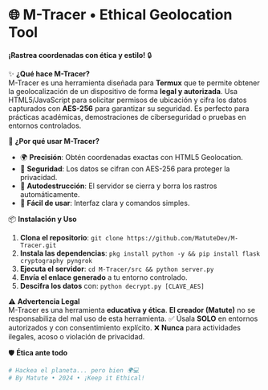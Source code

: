 # 🌐 M-Tracer • Ethical Geolocation Tool  
**¡Rastrea coordenadas con ética y estilo!** 🔒  

✨ **¿Qué hace M-Tracer?**  
M-Tracer es una herramienta diseñada para **Termux** que te permite obtener la geolocalización de un dispositivo de forma **legal y autorizada**. Usa HTML5/JavaScript para solicitar permisos de ubicación y cifra los datos capturados con **AES-256** para garantizar su seguridad. Es perfecto para prácticas académicas, demostraciones de ciberseguridad o pruebas en entornos controlados.  

🚀 **¿Por qué usar M-Tracer?**  
- 🌍 **Precisión**: Obtén coordenadas exactas con HTML5 Geolocation.  
- 🔐 **Seguridad**: Los datos se cifran con AES-256 para proteger la privacidad.  
- 🔄 **Autodestrucción**: El servidor se cierra y borra los rastros automáticamente.  
- 🎨 **Fácil de usar**: Interfaz clara y comandos simples.  

📦 **Instalación y Uso**  
1. **Clona el repositorio**: `git clone https://github.com/MatuteDev/M-Tracer.git`  
2. **Instala las dependencias**: `pkg install python -y && pip install flask cryptography pyngrok`  
3. **Ejecuta el servidor**: `cd M-Tracer/src && python server.py`  
4. **Envía el enlace generado** a tu entorno controlado.  
5. **Descifra los datos** con: `python decrypt.py [CLAVE_AES]`  

⚠️ **Advertencia Legal**  
M-Tracer es una herramienta **educativa y ética**. **El creador (Matute)** no se responsabiliza del mal uso de esta herramienta. ✅ Úsala **SOLO** en entornos autorizados y con consentimiento explícito. ❌ **Nunca** para actividades ilegales, acoso o violación de privacidad.  

🛡️ **Ética ante todo**  
```bash  
# Hackea el planeta... pero bien 🌍💻  
# By Matute • 2024 • ¡Keep it Ethical!  
